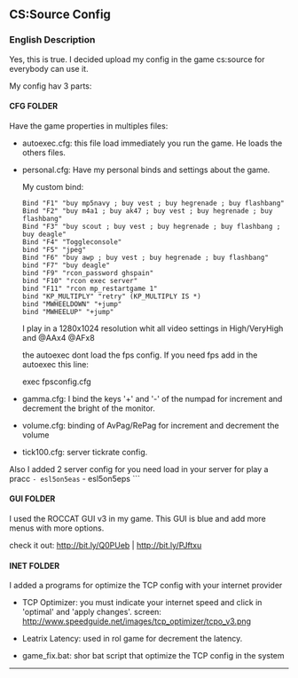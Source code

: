 ## CS:Source Config

### English Description

Yes, this is true. I decided upload my config in the game cs:source for everybody can use it.

My config hav 3 parts:

#### CFG FOLDER

Have the game properties in multiples files:

- autoexec.cfg: this file load immediately you run the game. He loads the others files.
- personal.cfg: Have my personal binds and settings about the game.
	
	My custom bind:
	```
	Bind "F1" "buy mp5navy ; buy vest ; buy hegrenade ; buy flashbang"
	Bind "F2" "buy m4a1 ; buy ak47 ; buy vest ; buy hegrenade ; buy flashbang"
	Bind "F3" "buy scout ; buy vest ; buy hegrenade ; buy flashbang ; buy deagle"
	Bind "F4" "Toggleconsole"
	bind "F5" "jpeg"
	Bind "F6" "buy awp ; buy vest ; buy hegrenade ; buy flashbang"
	bind "F7" "buy deagle"
	bind "F9" "rcon_password ghspain"
	bind "F10" "rcon exec server"
	bind "F11" "rcon mp_restartgame 1"
	bind "KP_MULTIPLY" "retry" (KP_MULTIPLY IS *)
	bind "MWHEELDOWN" "+jump"
	bind "MWHEELUP" "+jump"
	```
	I play in a 1280x1024 resolution whit all video settings in High/VeryHigh and @AAx4 @AFx8

	the autoexec dont load the fps config. If you need fps add in the autoexec this line:

	exec fpsconfig.cfg


- gamma.cfg: I bind the keys '+' and '-' of the numpad for increment and decrement the bright of the monitor.
- volume.cfg: binding of AvPag/RePag for increment and decrement the volume
- tick100.cfg: server tickrate config.

Also I added 2 server config for you need load in your server for play a pracc
	```
	- esl5on5eas
	```
	- esl5on5eps
	```
#### GUI FOLDER

I used the ROCCAT GUI v3 in my game. This GUI is blue and add more menus with more options.

check it out: http://bit.ly/Q0PUeb 	| 	http://bit.ly/PJftxu

#### INET FOLDER

I added a programs for optimize the TCP config with your internet provider

- TCP Optimizer: you must indicate your internet speed and click in 'optimal' and 'apply changes'.
	screen: http://www.speedguide.net/images/tcp_optimizer/tcpo_v3.png

- Leatrix Latency: used in rol game for decrement the latency.

- game_fix.bat: shor bat script that optimize the TCP config in the system

---
